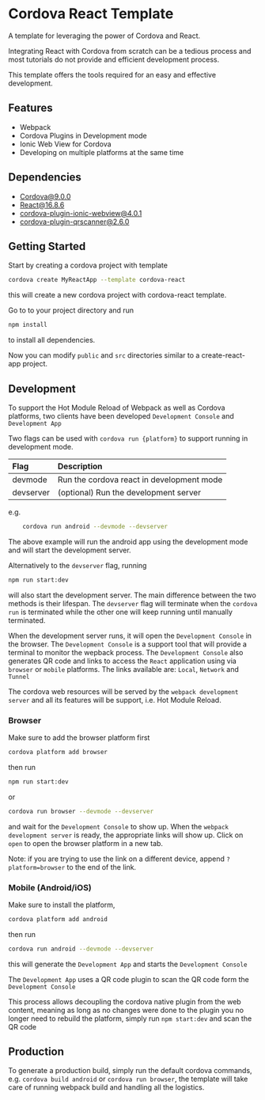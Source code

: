 # Cordova React Template

A template for leveraging the power of Cordova and React.

Integrating React with Cordova from scratch can be a tedious process and most tutorials do not provide and efficient development process.

This template offers the tools required for an easy and effective development.

## Features

- Webpack
- Cordova Plugins in Development mode
- Ionic Web View for Cordova
- Developing on multiple platforms at the same time

## Dependencies

- Cordova@9.0.0
- React@16.8.6
- cordova-plugin-ionic-webview@4.0.1
- cordova-plugin-qrscanner@2.6.0

## Getting Started

Start by creating a cordova project with template

```bash
cordova create MyReactApp --template cordova-react
```

this will create a new cordova project with cordova-react template.

Go to to your project directory and run

```bash
npm install
```

to install all dependencies.

Now you can modify `public` and `src` directories similar to a create-react-app project.

## Development

To support the Hot Module Reload of Webpack as well as Cordova platforms, two clients have been developed `Development Console` and `Development App`

Two flags can be used with `cordova run {platform}` to support running in development mode.

Flag | Description
:--- | :-----------
devmode | Run the cordova react in development mode
devserver | (optional) Run the development server

e.g.

```bash
    cordova run android --devmode --devserver
```

The above example will run the android app using the development mode and will start the development server.

Alternatively to the `devserver` flag, running

```bash
npm run start:dev
```

will also start the development server.
The main difference between the two methods is their lifespan. The `devserver` flag will terminate when the `cordova run` is terminated while the other one will keep running until manually terminated.

When the development server runs, it will open the `Development Console` in the browser. The `Development Console` is a support tool that will provide a terminal to monitor the wepback process. The `Development Console` also generates QR code and links to access the `React` application using via `browser` or `mobile` platforms.
The links available are: `Local`, `Network` and `Tunnel`

The cordova web resources will be served by the `webpack development server` and all its features will be support, i.e. Hot Module Reload.

### Browser

Make sure to add the browser platform first

```bash
cordova platform add browser
```

then run

```bash
npm run start:dev
```

or

```bash
cordova run browser --devmode --devserver
```

and wait for the `Development Console` to show up.
When the `webpack development server` is ready, the appropriate links will show up. Click on `open` to open the browser platform in a new tab.

Note: if you are trying to use the link on a different device, append `?platform=browser` to the end of the link.

### Mobile (Android/iOS)

Make sure to install the platform,

```bash
cordova platform add android
```

then run

```bash
cordova run android --devmode --devserver
```

this will generate the `Development App` and starts the `Development Console`

The `Development App` uses a QR code plugin to scan the QR code form the `Development Console`

This process allows decoupling the cordova native plugin from the web content, meaning as long as  no changes were done to the plugin you no longer need to rebuild the platform, simply run `npm start:dev` and scan the QR code

## Production

To generate a production build, simply run the default cordova commands, e.g. `cordova build android` or `cordova run browser`, the template will take care of running webpack build and handling all the logistics.